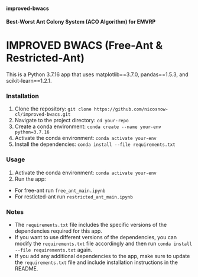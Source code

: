#### improved-bwacs

#### Best-Worst Ant Colony System (ACO Algorithm) for EMVRP

# IMPROVED BWACS (Free-Ant & Restricted-Ant)

This is a Python 3.7.16 app that uses matplotlib==3.7.0, pandas==1.5.3, and scikit-learn==1.2.1.

### Installation

1. Clone the repository: `git clone https://github.com/nicosnow-cl/improved-bwacs.git`
2. Navigate to the project directory: `cd your-repo`
3. Create a conda environment: `conda create --name your-env python=3.7.16`
4. Activate the conda environment: `conda activate your-env`
5. Install the dependencies: `conda install --file requirements.txt`

### Usage

1. Activate the conda environment: `conda activate your-env`
2. Run the app:

- For free-ant run `free_ant_main.ipynb`
- For resticted-ant run `restricted_ant_main.ipynb`

### Notes

- The `requirements.txt` file includes the specific versions of the dependencies required for this app.
- If you want to use different versions of the dependencies, you can modify the `requirements.txt` file accordingly and then run `conda install --file requirements.txt` again.
- If you add any additional dependencies to the app, make sure to update the `requirements.txt` file and include installation instructions in the README.
